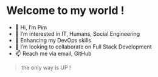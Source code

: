 # Welcome to my world !

- 👋 Hi, I’m Pim
- 👀 I’m interested in IT, Humans, Social Engineering
- 🌱 Enhancing my DevOps skills
- 💞️ I’m looking to collaborate on Full Stack Development
- 📫 Reach me via email, GitHub

<!---
taitun/taitun is a ✨ special ✨ repository because its `README.md` (this file) appears on your GitHub profile.
You can click the Preview link to take a look at your changes.
--->

> the only way is UP !

